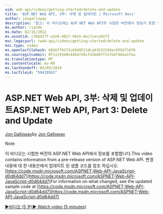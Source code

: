 ```yaml
---
uid: web-api/videos/getting-started/delete-and-update
title: 'ASP.NET Web API, 3부: 삭제 및 업데이트 | Microsoft Docs'
author: jongalloway
description: '참고: 이 비디오에는 ASP.NET Web API의 시험판 버전에서 정보가 포함 되어 있습니다.'
ms.author: riande
ms.date: 02/15/2012
ms.assetid: c7b6d27f-e2e9-481f-94e5-0ec7ceca9273
msc.legacyurl: /web-api/videos/getting-started/delete-and-update
msc.type: video
ms.openlocfilehash: 6926ff6373c69d9521dca6353219dac6592f14f6
ms.sourcegitcommit: 0f1119340e4464720cfd16d0ff15764746ea1fea
ms.translationtype: MT
ms.contentlocale: ko-KR
ms.lasthandoff: 04/09/2019
ms.locfileid: "59419563"
---
```

# <a name="aspnet-web-api-part-3-delete-and-update"></a><span data-ttu-id="2f91f-103">ASP.NET Web API, 3부: 삭제 및 업데이트</span><span class="sxs-lookup"><span data-stu-id="2f91f-103">ASP.NET Web API, Part 3: Delete and Update</span></span>

<span data-ttu-id="2f91f-104">[Jon Galloway](https://github.com/jongalloway)</span><span class="sxs-lookup"><span data-stu-id="2f91f-104">by [Jon Galloway](https://github.com/jongalloway)</span></span>

> [!NOTE]
> <span data-ttu-id="2f91f-105">이 비디오는 시험판 버전의 ASP.NET Web API에서 정보를 포함합니다.</span><span class="sxs-lookup"><span data-stu-id="2f91f-105">This video contains information from a pre-release version of ASP.NET Web API.</span></span> <span data-ttu-id="2f91f-106">변경 내용에 대 한 내용은에서 업데이트 된 샘플 코드를 참조 하십시오. [https://code.msdn.microsoft.com/ASPNET-Web-API-JavaScript-d0d64dd7](https://code.msdn.microsoft.com/ASPNET-Web-API-JavaScript-d0d64dd7)</span><span class="sxs-lookup"><span data-stu-id="2f91f-106">For information on what changed, see the updated sample code at [https://code.msdn.microsoft.com/ASPNET-Web-API-JavaScript-d0d64dd7](https://code.msdn.microsoft.com/ASPNET-Web-API-JavaScript-d0d64dd7)</span></span>

[<span data-ttu-id="2f91f-107">&#9654;비디오 (5 분)</span><span class="sxs-lookup"><span data-stu-id="2f91f-107">&#9654; Watch video (5 minutes)</span></span>](https://channel9.msdn.com/Blogs/ASP-NET-Site-Videos/delete-and-update)
